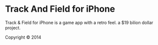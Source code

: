 Track And Field for iPhone
=========

Track & Field for iPhone is a game app with a retro feel. a $19 bilion dollar project.

Copyright © 2014